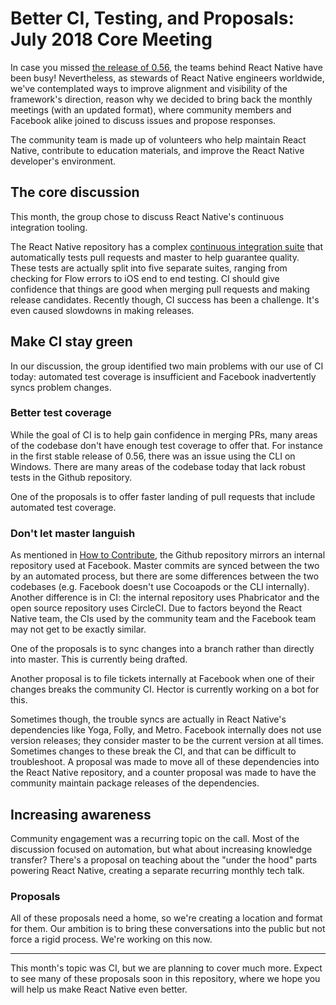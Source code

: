 # Better CI, Testing, and Proposals: July 2018 Core Meeting

In case you missed [the release of 0.56](http://facebook.github.io/react-native/blog/2018/07/04/releasing-react-native-056), the teams behind React Native have been busy! Nevertheless, as stewards of React Native engineers worldwide, we've contemplated ways to improve alignment and visibility of the framework's direction, reason why we decided to bring back the monthly meetings (with an updated format), where community members and Facebook alike joined to discuss issues and propose responses.

The community team is made up of volunteers who help maintain React Native, contribute to education materials, and improve the React Native developer's environment.

## The core discussion

This month, the group chose to discuss React Native's continuous integration tooling.

The React Native repository has a complex [continuous integration suite](https://circleci.com/gh/facebook/react-native) that automatically tests pull requests and master to help guarantee quality. These tests are actually split into five separate suites, ranging from checking for Flow errors to iOS end to end testing. CI should give confidence that things are good when merging pull requests and making release candidates. Recently though, CI success has been a challenge. It's even caused slowdowns in making releases.

## Make CI stay green

In our discussion, the group identified two main problems with our use of CI today: automated test coverage is insufficient and Facebook inadvertently syncs problem changes.

### Better test coverage

While the goal of CI is to help gain confidence in merging PRs, many areas of the codebase don't have enough test coverage to offer that. For instance in the first stable release of 0.56, there was an issue using the CLI on Windows. There are many areas of the codebase today that lack robust tests in the Github repository.

One of the proposals is to offer faster landing of pull requests that include automated test coverage.

### Don't let master languish

As mentioned in [How to Contribute](https://facebook.github.io/react-native/docs/contributing#our-development-process), the Github repository mirrors an internal repository used at Facebook. Master commits are synced between the two by an automated process, but there are some differences between the two codebases (e.g. Facebook doesn't use Cocoapods or the CLI internally). Another difference is in CI: the internal repository uses Phabricator and the open source repository uses CircleCI. Due to factors beyond the React Native team, the CIs used by the community team and the Facebook team may not get to be exactly similar.

One of the proposals is to sync changes into a branch rather than directly into master. This is currently being drafted.

Another proposal is to file tickets internally at Facebook when one of their changes breaks the community CI. Hector is currently working on a bot for this.

Sometimes though, the trouble syncs are actually in React Native's dependencies like Yoga, Folly, and Metro. Facebook internally does not use version releases; they consider master to be the current version at all times. Sometimes changes to these break the CI, and that can be difficult to troubleshoot. A proposal was made to move all of these dependencies into the React Native repository, and a counter proposal was made to have the community maintain package releases of the dependencies.

## Increasing awareness

Community engagement was a recurring topic on the call. Most of the discussion focused on automation, but what about increasing knowledge transfer? There's a proposal on teaching about the "under the hood" parts powering React Native, creating a separate recurring monthly tech talk.

### Proposals

All of these proposals need a home, so we're creating a location and format for them. Our ambition is to bring these conversations into the public but not force a rigid process. We're working on this now.

---

This month's topic was CI, but we are planning to cover much more. Expect to see many of these proposals soon in this repository, where we hope you will help us make React Native even better.

